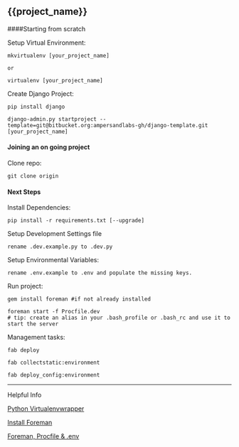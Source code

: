 {{project_name}}
-----------------------

####Starting from scratch

Setup Virtual Environment:

    mkvirtualenv [your_project_name]
    
    or 
    
    virtualenv [your_project_name]


Create Django Project:

    pip install django

    django-admin.py startproject --template=git@bitbucket.org:ampersandlabs-gh/django-template.git [your_project_name]

#### Joining an on going project

Clone repo:

    git clone origin
     
     
#### Next Steps

Install Dependencies:

    pip install -r requirements.txt [--upgrade]

Setup Development Settings file
    
    rename .dev.example.py to .dev.py

Setup Environmental Variables:

    rename .env.example to .env and populate the missing keys.

Run project:

    gem install foreman #if not already installed
    
    foreman start -f Procfile.dev
    # tip: create an alias in your .bash_profile or .bash_rc and use it to start the server
    

Management tasks:
    
    fab deploy
    
    fab collectstatic:environment
    
    fab deploy_config:environment
    
--------
Helpful Info

[Python Virtualenvwrapper](https://virtualenvwrapper.readthedocs.io/en/latest/install.html)

[Install Foreman](https://github.com/ddollar/foreman)

[Foreman, Procfile & .env](https://mauricio.github.io/2014/02/09/foreman-and-environment-variables.html#isolating-the-configuration)